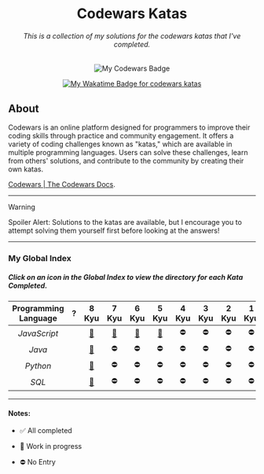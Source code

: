 <h1 align="center">Codewars Katas</h1>

<h6 align="center">
  This is a collection of my solutions for the codewars katas that I've completed.
</h6>

<p align="center">
  <img src="https://www.codewars.com/users/dyarawilliams/badges/large" alt="My Codewars Badge"/>
</p>

<div align="center">
  <a href="https://wakatime.com/badge/user/374368ff-083b-4229-b46b-62cd1dbb07ec/project/1154727a-084a-4a71-a52f-ca3adc0aef0f">
    <img src="https://wakatime.com/badge/user/374368ff-083b-4229-b46b-62cd1dbb07ec/project/1154727a-084a-4a71-a52f-ca3adc0aef0f.svg" alt="My Wakatime Badge for codewars katas" />
  </a>
</div>

## About  
Codewars is an online platform designed for programmers to improve their coding skills through practice and community engagement. It offers a variety of coding challenges known as "katas," which are available in multiple programming languages. Users can solve these challenges, learn from others' solutions, and contribute to the community by creating their own katas​.

[Codewars | The Codewars Docs](https://docs.codewars.com/).

---

> [!WARNING]
> Spoiler Alert: Solutions to the katas are available, but I encourage you to attempt solving them yourself first before looking at the answers!

---

### My Global Index
##### Click on an icon in the Global Index to view the directory for each Kata Completed.

| Programming Language  |     ?     |         8 Kyu        |         7 Kyu         |        6 Kyu         |         5 Kyu        |         4 Kyu        |         3 Kyu        |         2 Kyu        |         1 Kyu        |
|:---------------------:|:---------:|:--------------------:|:---------------------:|:--------------------:|:--------------------:|:--------------------:|:--------------------:|:--------------------:|:--------------------:|
|     *JavaScript*      |           |  [🚧][8-javascript]  |  [🚧][7-javascript]  |  [🚧][6-javascript]  |  [🚧][5-javascript] |           ⛔         |           ⛔         |           ⛔        |           ⛔        |
|        *Java*         |           |     [🚧][8-java]     |           ⛔         |           ⛔         |           ⛔        |           ⛔         |           ⛔         |           ⛔        |           ⛔        |
|       *Python*        |           |    [🚧][8-python]    |           ⛔         |           ⛔         |           ⛔        |           ⛔         |           ⛔         |           ⛔        |           ⛔        |
|        *SQL*          |           |     [🚧][8-sql]      |           ⛔         |           ⛔         |           ⛔        |           ⛔         |           ⛔         |           ⛔        |           ⛔        |

---

#### Notes:

- ✅ All completed
- 🚧 Work in progress
- ⛔ No Entry


  [8-javascript]: http://github.com/dyarawilliams/codewars-katas/tree/main/JavaScript/8-kyu
  [8-java]: https://github.com/dyarawilliams/codewars-katas/tree/main/Java/8-kyu
  [8-python]: https://github.com/dyarawilliams/codewars-katas/tree/main/Python/8-kyu
  [8-sql]: https://github.com/dyarawilliams/codewars-katas/tree/main/SQL/8-kyu
  [7-javascript]: https://github.com/dyarawilliams/codewars-katas/tree/main/JavaScript/7-kyu
  [6-javascript]: https://github.com/dyarawilliams/codewars-katas/tree/main/JavaScript/6-kyu
  [5-javascript]: https://github.com/dyarawilliams/codewars-katas/tree/main/JavaScript/5-kyu
  
